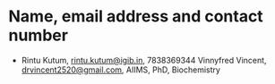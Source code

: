 # Name, email address and contact number
- Rintu Kutum, rintu.kutum@igib.in, 7838369344
Vinnyfred Vincent, drvincent2520@gmail.com, AIIMS, PhD, Biochemistry
